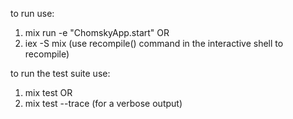 to run use: 
1. mix run -e "ChomskyApp.start"
OR 
2. iex -S mix (use recompile() command in the interactive shell to recompile)

to run the test suite use: 
1. mix test
OR
2. mix test --trace (for a verbose output)
